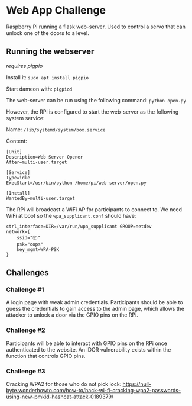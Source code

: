 # Web App Challenge

Raspberry Pi running a flask web-server. Used to control a servo that can unlock one of the doors to a level.

## Running the webserver

_requires pigpio_

Install it: `sudo apt install pigpio`

Start dameon with: `pigpiod`

The web-server can be run using the following command: `python open.py`


However, the RPi is configured to start the web-server as the following system service:

Name: `/lib/systemd/system/box.service`

Content:

```
[Unit]
Description=Web Server Opener
After=multi-user.target

[Service]
Type=idle
ExecStart=/usr/bin/python /home/pi/web-server/open.py

[Install]
WantedBy=multi-user.target
```

The RPi will broadcast a WiFi AP for participants to connect to. We need WiFi at boot so the `wpa_supplicant.conf` should have:

```
ctrl_interface=DIR=/var/run/wpa_supplicant GROUP=netdev
network={
    ssid="📦"
    psk="oops"
    key_mgmt=WPA-PSK
}
```

## Challenges
### Challenge \#1
A login page with weak admin credentials. Participants should be able to guess the credentials to gain access to the admin page, which allows the attacker to unlock a door via the GPIO pins on the RPi.

### Challenge \#2
Participants will be able to interact with GPIO pins on the RPi once authenticated to the website. An IDOR vulnerability exists within the function that controls GPIO pins.

### Challenge \#3
Cracking WPA2 for those who do not pick lock:
https://null-byte.wonderhowto.com/how-to/hack-wi-fi-cracking-wpa2-passwords-using-new-pmkid-hashcat-attack-0189379/
